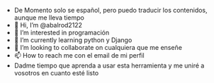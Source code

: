 - De Momento solo se español, pero puedo traducir los contenidos, aunque me lleva tiempo
- 👋 Hi, I’m @abalrod2122
- 👀 I’m interested in programación
- 🌱 I’m currently learning python y Django
- 💞️ I’m looking to collaborate on cualquiera que me enseñe
- 📫 How to reach me con el email de mi perfil
- Dadme tiempo que aprenda a usar esta herramienta y me uniré a vosotros en cuanto esté listo

<!---
abalrod2122/abalrod2122 is a ✨ special ✨ repository because its `README.md` (this file) appears on your GitHub profile.
You can click the Preview link to take a look at your changes.
--->
